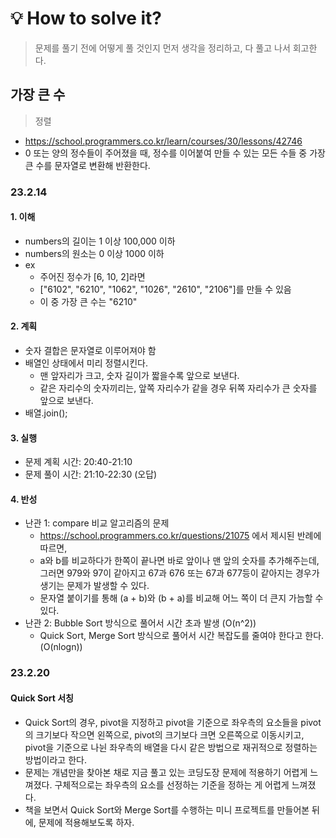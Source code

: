 # 💡 How to solve it?
> 문제를 풀기 전에 어떻게 풀 것인지 먼저 생각을 정리하고, 다 풀고 나서 회고한다.

## 가장 큰 수

> 정렬

- https://school.programmers.co.kr/learn/courses/30/lessons/42746
- 0 또는 양의 정수들이 주어졌을 때, 정수를 이어붙여 만들 수 있는 모든 수들 중
  가장 큰 수를 문자열로 변환해 반환한다.

### 23.2.14

#### 1. 이해

- numbers의 길이는 1 이상 100,000 이하
- numbers의 원소는 0 이상 1000 이하
- ex
  - 주어진 정수가 [6, 10, 2]라면
  - ["6102", "6210", "1062", "1026", "2610", "2106"]를 만들 수 있음
  - 이 중 가장 큰 수는 "6210"

#### 2. 계획

- 숫자 결합은 문자열로 이루어져야 함
- 배열인 상태에서 미리 정렬시킨다.
  - 맨 앞자리가 크고, 숫자 길이가 짧을수록 앞으로 보낸다.
  - 같은 자리수의 숫자끼리는, 앞쪽 자리수가 같을 경우 뒤쪽 자리수가 큰 숫자를 앞으로 보낸다.
- 배열.join();

#### 3. 실행

- 문제 계획 시간: 20:40-21:10
- 문제 풀이 시간: 21:10-22:30 (오답)

#### 4. 반성

- 난관 1: compare 비교 알고리즘의 문제
  - https://school.programmers.co.kr/questions/21075 에서 제시된 반례에 따르면,
  - a와 b를 비교하다가 한쪽이 끝나면 바로 앞이나 맨 앞의 숫자를 추가해주는데,
    그러면 979와 97이 같아지고 67과 676 또는 67과 677등이 같아지는 경우가 생기는 문제가 발생할 수 있다.
  - 문자열 붙이기를 통해 (a + b)와 (b + a)를 비교해 어느 쪽이 더 큰지 가늠할 수 있다.
- 난관 2: Bubble Sort 방식으로 풀어서 시간 초과 발생 (O(n^2))
  - Quick Sort, Merge Sort 방식으로 풀어서 시간 복잡도를 줄여야 한다고 한다. (O(nlogn))

### 23.2.20

#### Quick Sort 서칭

- Quick Sort의 경우, pivot을 지정하고 pivot을 기준으로 좌우측의 요소들을
  pivot의 크기보다 작으면 왼쪽으로, pivot의 크기보다 크면 오른쪽으로 이동시키고,
  pivot을 기준으로 나뉜 좌우측의 배열을 다시 같은 방법으로 재귀적으로 정렬하는 방법이라고 한다.
- 문제는 개념만을 찾아본 채로 지금 풀고 있는 코딩도장 문제에 적용하기 어렵게 느껴졌다.
  구체적으로는 좌우측의 요소를 선정하는 기준을 정하는 게 어렵게 느껴졌다.
- 책을 보면서 Quick Sort와 Merge Sort를 수행하는 미니 프로젝트를 만들어본 뒤에,
  문제에 적용해보도록 하자.
  

